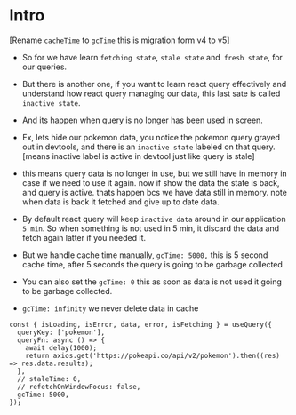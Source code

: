 # Intro

[Rename `cacheTime` to `gcTime` this is migration form v4 to v5]

- So for we have learn `fetching state`, `stale state` and` fresh state`, for our queries.
- But there is another one, if you want to learn react query effectively and understand how react query managing our data, this last sate is called `inactive state`.
- And its happen when query is no longer has been used in screen.
- Ex, lets hide our pokemon data, you notice the pokemon query grayed out in devtools, and there is an `inactive state` labeled on that query. [means inactive label is active in devtool just like query is stale]
- this means query data is no longer in use, but we still have in memory in case if we need to use it again. now if show the data the state is back, and query is active. thats happen bcs we have data still in memory. note when data is back it fetched and give up to date data.
- By default react query will keep `inactive data` around in our application `5 min`. So when something is not used in 5 min, it discard the data and fetch again latter if you needed it.

- But we handle cache time manually, `gcTime: 5000,` this is 5 second cache time, after 5 seconds the query is going to be garbage collected
- You can also set the `gcTime: 0` this as soon as data is not used it going to be garbage collected.
- `gcTime: infinity` we never delete data in cache

```tsx
const { isLoading, isError, data, error, isFetching } = useQuery({
  queryKey: ['pokemon'],
  queryFn: async () => {
    await delay(1000);
    return axios.get('https://pokeapi.co/api/v2/pokemon').then((res) => res.data.results);
  },
  // staleTime: 0,
  // refetchOnWindowFocus: false,
  gcTime: 5000,
});
```

